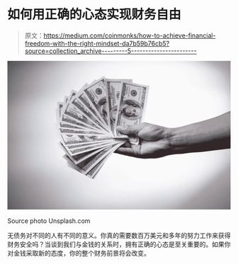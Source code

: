 # 如何用正确的心态实现财务自由

> 原文：<https://medium.com/coinmonks/how-to-achieve-financial-freedom-with-the-right-mindset-da7b59b76cb5?source=collection_archive---------5----------------------->

![](img/bd7cb429e625c9cb558be22af26d2e0b.png)

Source photo Unsplash.com

无债务对不同的人有不同的意义。你真的需要数百万美元和多年的努力工作来获得财务安全吗？当谈到我们与金钱的关系时，拥有正确的心态是至关重要的。如果你对金钱采取新的态度，你的整个财务前景将会改变。